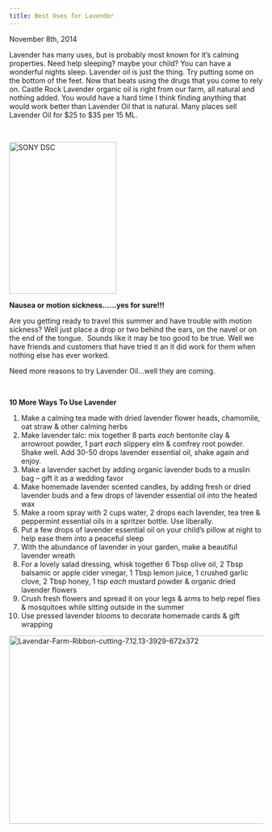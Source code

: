 ```yaml
---
title: Best Uses for Lavender
---
```


<p>November 8th, 2014</p><p>Lavender has many uses, but is probably most known for it&#8217;s calming properties. Need help sleeping? maybe your child? You can have a wonderful nights sleep. Lavender oil is just the thing. Try putting some on the bottom of the feet. Now that beats using the drugs that you come to rely on. Castle Rock Lavender organic oil is right from our farm, all natural and nothing added. You would have a hard time I think finding anything that would work better than Lavender Oil that is natural. Many places sell Lavender Oil for $25 to $35 per 15 ML.</p><p>&nbsp;</p><p><a href="/castlerocklavender/wp-content/uploads/2013/05/Lavender-Essential-Oil.jpg"><img class="alignnone size-medium wp-image-1951" src="/castlerocklavender/wp-content/uploads/2013/05/Lavender-Essential-Oil-212x300.jpg" alt="SONY DSC" width="212" height="300" srcset="/castlerocklavender/wp-content/uploads/2013/05/Lavender-Essential-Oil-212x300.jpg 212w, /castlerocklavender/wp-content/uploads/2013/05/Lavender-Essential-Oil-724x1024.jpg 724w" sizes="(max-width: 212px) 100vw, 212px" /></a></p><p><b>Nausea or motion sickness&#8230;&#8230;yes for sure!!!</b></p><p>Are you getting ready to travel this summer and have trouble with motion sickness? Well just place a drop or two behind the ears, on the navel or on the end of the tongue.  Sounds like it may be too good to be true. Well we have friends and customers that have tried it an it did work for them when nothing else has ever worked.</p><p>Need more reasons to try Lavender Oil&#8230;well they are coming.</p><p>&nbsp;</p><p><strong>10 More Ways To Use Lavender</strong></p><ol><li>Make a calming tea made with dried lavender flower heads, chamomile, oat straw &amp; other calming herbs</li><li>Make lavender talc: mix together 8 parts <i>each</i> bentonite clay &amp; arrowroot powder, 1 part <i>each</i> slippery elm &amp; comfrey root powder. Shake well. Add 30-50 drops lavender essential oil, shake again and enjoy.</li><li>Make a lavender sachet by adding organic lavender buds to a muslin bag – gift it as a wedding favor</li><li>Make homemade lavender scented candles, by adding fresh or dried lavender buds and a few drops of lavender essential oil into the heated wax</li><li>Make a room spray with 2 cups water, 2 drops each lavender, tea tree &amp; peppermint essential oils in a spritzer bottle. Use liberally.</li><li>Put a few drops of lavender essential oil on your child’s pillow at night to help ease them into a peaceful sleep</li><li>With the abundance of lavender in your garden, make a beautiful lavender wreath</li><li>For a lovely salad dressing, whisk together 6 Tbsp olive oil, 2 Tbsp balsamic or apple cider vinegar, 1 Tbsp lemon juice, 1 crushed garlic clove, 2 Tbsp honey, 1 tsp <i>each </i>mustard powder &amp; organic dried lavender flowers</li><li>Crush fresh flowers and spread it on your legs &amp; arms to help repel flies &amp; mosquitoes while sitting outside in the summer</li><li>Use pressed lavender blooms to decorate homemade cards &amp; gift wrapping</li></ol><p><a href="/castlerocklavender/wp-content/uploads/2013/07/Lavendar-Farm-Ribbon-cutting-7.12.13-3929-672x372.jpg"><img class="alignnone size-full wp-image-1799" src="/castlerocklavender/wp-content/uploads/2013/07/Lavendar-Farm-Ribbon-cutting-7.12.13-3929-672x372.jpg" alt="Lavendar-Farm-Ribbon-cutting-7.12.13-3929-672x372" width="672" height="372" /></a></p>
